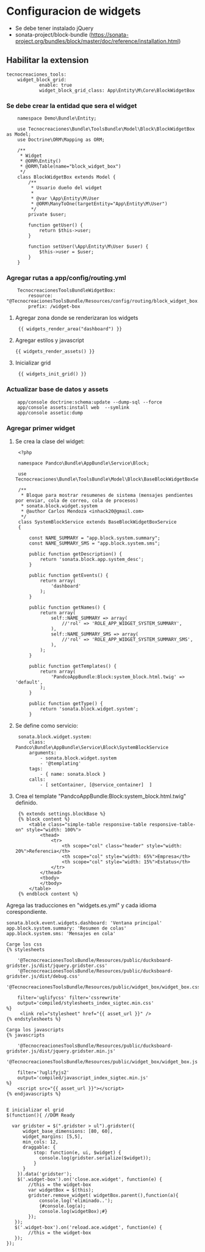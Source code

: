 # Configuracion de widgets

- Se debe tener instalado jQuery
- sonata-project/block-bundle (https://sonata-project.org/bundles/block/master/doc/reference/installation.html)

## Habilitar la extension
    tecnocreaciones_tools:
        widget_block_grid:
                enable: true
                widget_block_grid_class: App\Entity\M\Core\BlockWidgetBox

### Se debe crear la entidad que sera el widget

        namespace Demo\Bundle\Entity;

        use Tecnocreaciones\Bundle\ToolsBundle\Model\Block\BlockWidgetBox as Model;
        use Doctrine\ORM\Mapping as ORM;

        /**
         * Widget
         * @ORM\Entity()
         * @ORM\Table(name="block_widget_box")
         */
        class BlockWidgetBox extends Model {
            /**
             * Usuario dueño del widget
             *
             * @var \App\Entity\M\User
             * @ORM\ManyToOne(targetEntity="App\Entity\M\User")
             */
            private $user;

            function getUser() {
                return $this->user;
            }

            function setUser(\App\Entity\M\User $user) {
                $this->user = $user;
            }
        }


### Agregar rutas a app/config/routing.yml

        TecnocreacionesToolsBundleWidgetBox:
            resource: "@TecnocreacionesToolsBundle/Resources/config/routing/block_widget_box.yml"
            prefix: /widget-box

1. Agregar zona donde se renderizaran los widgets

        {{ widgets_render_area("dashboard") }}

2.  Agregar estilos y javascript

        {{ widgets_render_assets() }}

3. Inicializar grid

        {{ widgets_init_grid() }}

### Actualizar base de datos y assets

        app/console doctrine:schema:update --dump-sql --force
        app/console assets:install web  --symlink
        app/console assetic:dump

### Agregar primer widget

1. Se crea la clase del widget:

        <?php

        namespace Pandco\Bundle\AppBundle\Service\Block;

        use Tecnocreaciones\Bundle\ToolsBundle\Model\Block\BaseBlockWidgetBoxService;

        /**
         * Bloque para mostrar resumenes de sistema (mensajes pendientes por enviar, cola de correo, cola de procesos)
         * sonata.block.widget.system
         * @author Carlos Mendoza <inhack20@gmail.com>
         */
        class SystemBlockService extends BaseBlockWidgetBoxService
        {

            const NAME_SUMMARY = "app.block.system.summary";
            const NAME_SUMMARY_SMS = "app.block.system.sms";

            public function getDescription() {
                return 'sonata.block.app.system_desc';
            }

            public function getEvents() {
                return array(
                    'dashboard'
                );
            }

            public function getNames() {
                return array(
                    self::NAME_SUMMARY => array(
                        //'rol' => 'ROLE_APP_WIDGET_SYSTEM_SUMMARY',
                    ),
                    self::NAME_SUMMARY_SMS => array(
                        //'rol' => 'ROLE_APP_WIDGET_SYSTEM_SUMMARY_SMS',
                    ),
                );
            }

            public function getTemplates() {
                return array(
                    'PandcoAppBundle:Block:system_block.html.twig' => 'default',
                );
            }

            public function getType() {
                return 'sonata.block.widget.system';
            }

2. Se define como servicio:

        sonata.block.widget.system:
            class: Pandco\Bundle\AppBundle\Service\Block\SystemBlockService
            arguments:
                - sonata.block.widget.system
                - '@templating'
            tags:
                - { name: sonata.block }
            calls:
                - [ setContainer, [@service_container]  ]
3. Crea el template "PandcoAppBundle:Block:system_block.html.twig" definido.

        {% extends settings.blockBase %}
        {% block content %}
            <table class="simple-table responsive-table responsive-table-on" style="width: 100%">
                <thead>            
                    <tr>
                        <th scope="col" class="header" style="width: 20%">Referencia</th>
                        <th scope="col" style="width: 65%">Empresa</th>
                        <th scope="col" style="width: 15%">Estatus</th>
                    </tr>
                </thead>
                <tbody>
                </tbody>
            </table>
        {% endblock content %}

Agrega las traducciones en "widgets.es.yml" y cada idioma corespondiente.

    sonata.block.event.widgets.dashboard: 'Ventana principal'
    app.block.system.summary: 'Resumen de colas'
    app.block.system.sms: 'Mensajes en cola'

    Carge los css
    {% stylesheets

        '@TecnocreacionesToolsBundle/Resources/public/ducksboard-gridster.js/dist/jquery.gridster.css'
        '@TecnocreacionesToolsBundle/Resources/public/ducksboard-gridster.js/dist/debug.css'
        '@TecnocreacionesToolsBundle/Resources/public/widget_box/widget_box.css'

        filter='uglifycss' filter='cssrewrite'
        output='compiled/stylesheets_index_sigtec.min.css'
    %}
         <link rel="stylesheet" href="{{ asset_url }}" />
    {% endstylesheets %}

    Carga los javascripts
    {% javascripts

        '@TecnocreacionesToolsBundle/Resources/public/ducksboard-gridster.js/dist/jquery.gridster.min.js'
        '@TecnocreacionesToolsBundle/Resources/public/widget_box/widget_box.js'

        filter='?uglifyjs2'
        output='compiled/javascript_index_sigtec.min.js'
    %}
        <script src="{{ asset_url }}"></script>
    {% endjavascripts %}


    E inicializar el grid
    $(function(){ //DOM Ready

      var gridster = $(".gridster > ul").gridster({
          widget_base_dimensions: [80, 60],
          widget_margins: [5,5],
          min_cols: 12,
          draggable: {
              stop: function(e, ui, $widget) {
                console.log(gridster.serialize($widget));
              }
          }
        }).data('gridster');
        $('.widget-box').on('close.ace.widget', function(e) {
            //this = the widget-box
            var widgetBox = $(this);
            gridster.remove_widget( widgetBox.parent(),function(a){
                console.log('eliminado..');
                {#console.log(a);
                console.log(widgetBox);#}
            });
       });
       $('.widget-box').on('reload.ace.widget', function(e) {
            //this = the widget-box
       });
    });
